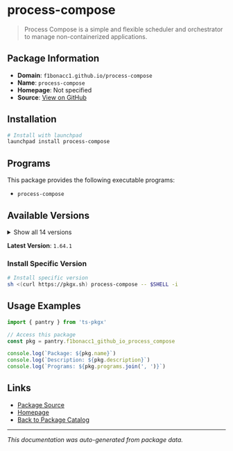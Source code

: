 # process-compose

> Process Compose is a simple and flexible scheduler and orchestrator to manage non-containerized applications.

## Package Information

- **Domain**: `f1bonacc1.github.io/process-compose`
- **Name**: `process-compose`
- **Homepage**: Not specified
- **Source**: [View on GitHub](https://github.com/pkgxdev/pantry/tree/main/projects/f1bonacc1.github.io/process-compose/package.yml)

## Installation

```bash
# Install with launchpad
launchpad install process-compose
```

## Programs

This package provides the following executable programs:

- `process-compose`

## Available Versions

<details>
<summary>Show all 14 versions</summary>

- `1.64.1`, `1.63.0`, `1.46.0`, `1.40.1`, `1.40.0`
- `1.34.0`, `1.27.0`, `1.24.2`, `1.24.0`, `1.18.0`
- `1.9.0`, `1.6.1`, `1.5.0`, `1.2.0`

</details>

**Latest Version**: `1.64.1`

### Install Specific Version

```bash
# Install specific version
sh <(curl https://pkgx.sh) process-compose -- $SHELL -i
```

## Usage Examples

```typescript
import { pantry } from 'ts-pkgx'

// Access this package
const pkg = pantry.f1bonacc1_github_io_process_compose

console.log(`Package: ${pkg.name}`)
console.log(`Description: ${pkg.description}`)
console.log(`Programs: ${pkg.programs.join(', ')}`)
```

## Links

- [Package Source](https://github.com/pkgxdev/pantry/tree/main/projects/f1bonacc1.github.io/process-compose/package.yml)
- [Homepage](#)
- [Back to Package Catalog](../package-catalog.md)

---

*This documentation was auto-generated from package data.*

